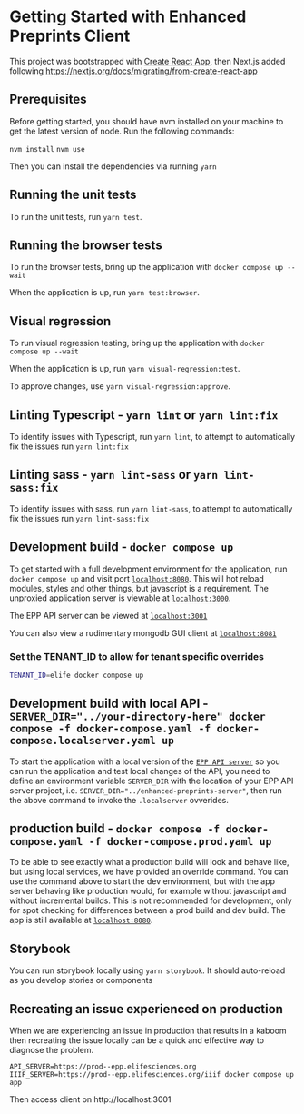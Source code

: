 # Getting Started with Enhanced Preprints Client

This project was bootstrapped with [Create React App](https://github.com/facebook/create-react-app), then Next.js added following <https://nextjs.org/docs/migrating/from-create-react-app>

## Prerequisites

Before getting started, you should have nvm installed on your machine to get the latest version of node. Run the following commands:

`nvm install`
`nvm use`

Then you can install the dependencies via running `yarn`

## Running the unit tests

To run the unit tests, run `yarn test`.

## Running the browser tests

To run the browser tests, bring up the application with `docker compose up --wait`

When the application is up, run `yarn test:browser`.

## Visual regression

To run visual regression testing, bring up the application with `docker compose up --wait`

When the application is up, run `yarn visual-regression:test`.

To approve changes, use `yarn visual-regression:approve`.

## Linting Typescript - `yarn lint` or `yarn lint:fix`

To identify issues with Typescript, run `yarn lint`, to attempt to automatically fix the issues run `yarn lint:fix`

## Linting sass - `yarn lint-sass` or `yarn lint-sass:fix`

To identify issues with sass, run `yarn lint-sass`, to attempt to automatically fix the issues run `yarn lint-sass:fix`

## Development build - `docker compose up`

To get started with a full development environment for the application, run `docker compose up` and visit port [`localhost:8080`](http://localhost:8080). This will hot reload modules, styles and other things, but javascript is a requirement. The unproxied application server is viewable at [`localhost:3000`](http://localhost:3000).

The EPP API server can be viewed at [`localhost:3001`](http://localhost:3001)

You can also view a rudimentary mongodb GUI client at [`localhost:8081`](http://localhost:8081)

### Set the TENANT_ID to allow for tenant specific overrides

```bash
TENANT_ID=elife docker compose up
```

## Development build with local API - `SERVER_DIR="../your-directory-here" docker compose -f docker-compose.yaml -f docker-compose.localserver.yaml up`

To start the application with a local version of the [`EPP API server`](https://github.com/elifesciences/enhanced-preprints-server) so you can run the application and test local changes of the API, you need to define an environment variable `SERVER_DIR` with the location of your EPP API server project, i.e. `SERVER_DIR="../enhanced-preprints-server"`, then run the above command to invoke the `.localserver` ovverides.

## production build - `docker compose -f docker-compose.yaml -f docker-compose.prod.yaml up`

To be able to see exactly what a production build will look and behave like, but using local services, we have provided an override command. You can use the command above to start the dev environment, but with the app server behaving like production would, for example without javascript and without incremental builds. This is not recommended for development, only for spot checking for differences between a prod build and dev build.
The app is still available at [`localhost:8080`](http://localhost:8080).

## Storybook

You can run storybook locally using `yarn storybook`. It should auto-reload as you develop stories or components

## Recreating an issue experienced on production

When we are experiencing an issue in production that results in a kaboom then recreating the issue locally can be a quick and effective way to diagnose the problem.

`API_SERVER=https://prod--epp.elifesciences.org IIIF_SERVER=https://prod--epp.elifesciences.org/iiif docker compose up app`

Then access client on http://localhost:3001
